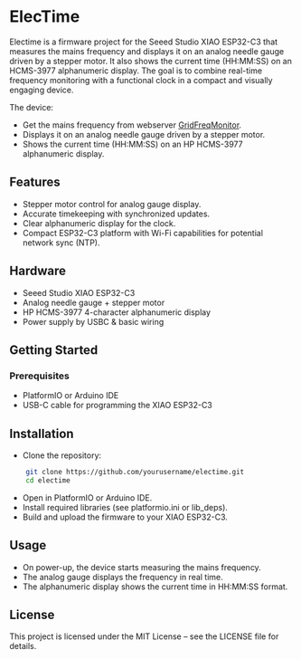 # ElecTime

Electime is a firmware project for the Seeed Studio XIAO ESP32-C3 that measures the mains frequency and displays it on an analog needle gauge driven by a stepper motor. It also shows the current time (HH:MM:SS) on an HCMS-3977 alphanumeric display. The goal is to combine real-time frequency monitoring with a functional clock in a compact and visually engaging device.

The device:

- Get the mains frequency from webserver [GridFreqMonitor](https://github.com/detourner/GridFreqMonitor).
- Displays it on an analog needle gauge driven by a stepper motor.
- Shows the current time (HH:MM:SS) on an HP HCMS-3977 alphanumeric display.

## Features
- Stepper motor control for analog gauge display.
- Accurate timekeeping with synchronized updates.
- Clear alphanumeric display for the clock.
- Compact ESP32-C3 platform with Wi-Fi capabilities for potential network sync (NTP).

## Hardware
- Seeed Studio XIAO ESP32-C3
- Analog needle gauge + stepper motor
- HP HCMS-3977 4-character alphanumeric display
- Power supply by USBC & basic wiring

## Getting Started
### Prerequisites
- PlatformIO or Arduino IDE
- USB-C cable for programming the XIAO ESP32-C3

## Installation
- Clone the repository:
```bash
    git clone https://github.com/yourusername/electime.git
    cd electime
```

- Open in PlatformIO or Arduino IDE.
- Install required libraries (see platformio.ini or lib_deps).
- Build and upload the firmware to your XIAO ESP32-C3.

## Usage
- On power-up, the device starts measuring the mains frequency.
- The analog gauge displays the frequency in real time.
- The alphanumeric display shows the current time in HH:MM:SS format.

## License
This project is licensed under the MIT License – see the LICENSE file for details.